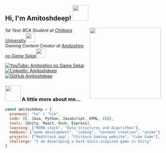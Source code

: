 <h2> Hi, I'm Amitoshdeep! <img src="https://media.giphy.com/media/mGcNjsfWAjY5AEZNw6/giphy.gif" width="50"></h2>
<img align='right' src="https://media.giphy.com/media/ieyl9zmCjO4b4t6qoY/giphy.gif" width="230">
<p><em>1st Year BCA Student at <a href="http://www.chitkara.edu.in">Chitkara University</a><img src="https://media.giphy.com/media/fYSnHlufseco8Fh93Z/giphy.gif" width="30"></br>Gaming Content Creator at <a href="https://www.youtube.com/@AmitoshiroNoGameSekai">Amitoshiro no Game Sekai</a><img src="https://media.giphy.com/media/WUlplcMpOCEmTGBtBW/giphy.gif" width="30"> 
</em></p>

[![YouTube: Amitoshiro no Game Sekai](https://img.shields.io/youtube/channel/subscribers/UCna6FuC1FlSTe8tvNrZMMhw?style=social)](https://www.youtube.com/@AmitoshiroGameSekai)
[![LinkedIn: Amitoshdeep](https://img.shields.io/badge/-Amitoshdeep-blue?style=flat-square&logo=Linkedin&logoColor=white&link=https://www.linkedin.com/in/amitoshdeep/)](https://www.linkedin.com/in/amitoshdeep-singh-031631317/)
[![GitHub Amitoshdeep](https://img.shields.io/github/followers/amitoshdeep?label=follow&style=social)](https://github.com/Amitoshdeep)

### <img src="https://media.giphy.com/media/VgCDAzcKvsR6OM0uWg/giphy.gif" width="50"> A little more about me...  

```javascript
const amitoshdeep = {
  pronouns: "he" | "him",
  code: [C, Java, Python, JavaScript, HTML, CSS],
  tools: [Unity, React, Node, Express],
  learning: ["MERN stack", "Data Structures and Algorithms"],
  hobbies: ["game development", "coding", "content creation", "anime"],
  projects: ["Meditrack app", "Chitkara Gaming website", "Cube Game"],
  challenge: "I am developing a Dark Souls-inspired game in Unity"
}
